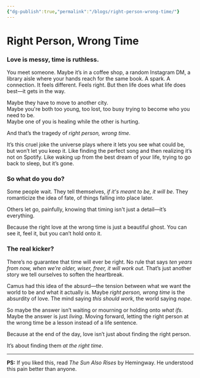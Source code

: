 ```yaml
---
{"dg-publish":true,"permalink":"/blogs/right-person-wrong-time/"}
---
```


# Right Person, Wrong Time

### Love is messy, time is ruthless.

You meet someone. Maybe it’s in a coffee shop, a random Instagram DM, a library aisle where your hands reach for the same book. A spark. A connection. It feels different. Feels right. But then life does what life does best—it gets in the way.

Maybe they have to move to another city.  
Maybe you're both too young, too lost, too busy trying to become who you need to be.  
Maybe one of you is healing while the other is hurting.  

And that’s the tragedy of *right person, wrong time*.  

It’s this cruel joke the universe plays where it lets you see what could be, but won’t let you keep it. Like finding the perfect song and then realizing it’s not on Spotify. Like waking up from the best dream of your life, trying to go back to sleep, but it’s gone.

### So what do you do?

Some people wait. They tell themselves, *if it's meant to be, it will be*. They romanticize the idea of fate, of things falling into place later. 

Others let go, painfully, knowing that timing isn't just a detail—it’s everything. 

Because the right love at the wrong time is just a beautiful ghost. You can see it, feel it, but you can’t hold onto it.  

### The real kicker? 

There’s no guarantee that time will ever be right. No rule that says *ten years from now, when we’re older, wiser, freer, it will work out*. That’s just another story we tell ourselves to soften the heartbreak.

Camus had this idea of the absurd—the tension between what we want the world to be and what it actually is. Maybe *right person, wrong time* is the absurdity of love. The mind saying *this should work*, the world saying *nope*.

So maybe the answer isn’t waiting or mourning or holding onto *what ifs*. Maybe the answer is just *living*. Moving forward, letting the right person at the wrong time be a lesson instead of a life sentence.

Because at the end of the day, love isn’t just about finding the right person.  

It’s about finding them *at the right time*.

---

**PS:** If you liked this, read *The Sun Also Rises* by Hemingway. He understood this pain better than anyone.  
